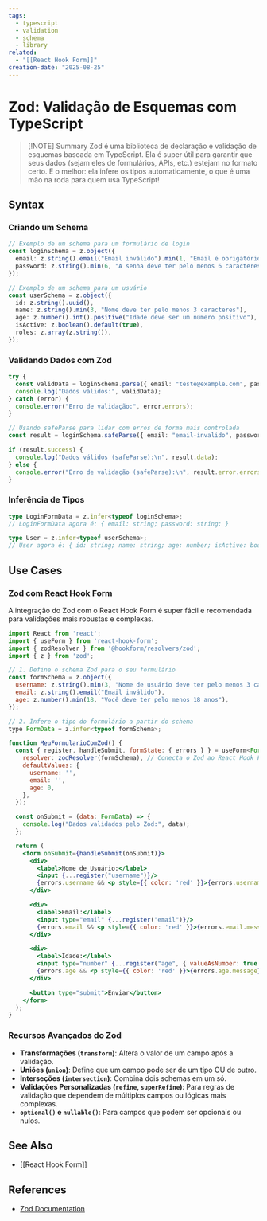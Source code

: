 ```yaml
---
tags:
  - typescript
  - validation
  - schema
  - library
related:
  - "[[React Hook Form]]"
creation-date: "2025-08-25"
---
```


# Zod: Validação de Esquemas com TypeScript

> [!NOTE] Summary
> Zod é uma biblioteca de declaração e validação de esquemas baseada em TypeScript. Ela é super útil para garantir que seus dados (sejam eles de formulários, APIs, etc.) estejam no formato certo. E o melhor: ela infere os tipos automaticamente, o que é uma mão na roda para quem usa TypeScript!

## Syntax

### Criando um Schema

```typescript
// Exemplo de um schema para um formulário de login
const loginSchema = z.object({
  email: z.string().email("Email inválido").min(1, "Email é obrigatório"),
  password: z.string().min(6, "A senha deve ter pelo menos 6 caracteres"),
});

// Exemplo de um schema para um usuário
const userSchema = z.object({
  id: z.string().uuid(),
  name: z.string().min(3, "Nome deve ter pelo menos 3 caracteres"),
  age: z.number().int().positive("Idade deve ser um número positivo"),
  isActive: z.boolean().default(true),
  roles: z.array(z.string()),
});
```

### Validando Dados com Zod

```typescript
try {
  const validData = loginSchema.parse({ email: "teste@example.com", password: "123456" });
  console.log("Dados válidos:", validData);
} catch (error) {
  console.error("Erro de validação:", error.errors);
}

// Usando safeParse para lidar com erros de forma mais controlada
const result = loginSchema.safeParse({ email: "email-invalido", password: "123" });

if (result.success) {
  console.log("Dados válidos (safeParse):\n", result.data);
} else {
  console.error("Erro de validação (safeParse):\n", result.error.errors);
}
```

### Inferência de Tipos

```typescript
type LoginFormData = z.infer<typeof loginSchema>;
// LoginFormData agora é: { email: string; password: string; }

type User = z.infer<typeof userSchema>;
// User agora é: { id: string; name: string; age: number; isActive: boolean; roles: string[]; }
```

## Use Cases

### Zod com React Hook Form

A integração do Zod com o React Hook Form é super fácil e recomendada para validações mais robustas e complexas.

```jsx
import React from 'react';
import { useForm } from 'react-hook-form';
import { zodResolver } from '@hookform/resolvers/zod';
import { z } from 'zod';

// 1. Define o schema Zod para o seu formulário
const formSchema = z.object({
  username: z.string().min(3, "Nome de usuário deve ter pelo menos 3 caracteres"),
  email: z.string().email("Email inválido"),
  age: z.number().min(18, "Você deve ter pelo menos 18 anos"),
});

// 2. Infere o tipo do formulário a partir do schema
type FormData = z.infer<typeof formSchema>;

function MeuFormularioComZod() {
  const { register, handleSubmit, formState: { errors } } = useForm<FormData>({
    resolver: zodResolver(formSchema), // Conecta o Zod ao React Hook Form
    defaultValues: {
      username: '',
      email: '',
      age: 0,
    },
  });

  const onSubmit = (data: FormData) => {
    console.log("Dados validados pelo Zod:", data);
  };

  return (
    <form onSubmit={handleSubmit(onSubmit)}>
      <div>
        <label>Nome de Usuário:</label>
        <input {...register("username")}/>
        {errors.username && <p style={{ color: 'red' }}>{errors.username.message}</p>}
      </div>

      <div>
        <label>Email:</label>
        <input type="email" {...register("email")}/>
        {errors.email && <p style={{ color: 'red' }}>{errors.email.message}</p>}
      </div>

      <div>
        <label>Idade:</label>
        <input type="number" {...register("age", { valueAsNumber: true }) }/>
        {errors.age && <p style={{ color: 'red' }}>{errors.age.message}</p>}
      </div>

      <button type="submit">Enviar</button>
    </form>
  );
}
```

### Recursos Avançados do Zod

*   **Transformações (`transform`)**: Altera o valor de um campo após a validação.
*   **Uniões (`union`)**: Define que um campo pode ser de um tipo OU de outro.
*   **Interseções (`intersection`)**: Combina dois schemas em um só.
*   **Validações Personalizadas (`refine`, `superRefine`)**: Para regras de validação que dependem de múltiplos campos ou lógicas mais complexas.
*   **`optional()` e `nullable()`**: Para campos que podem ser opcionais ou nulos.

## See Also

- [[React Hook Form]]

## References

- [Zod Documentation](https://zod.dev/)
